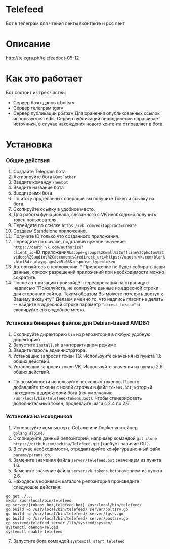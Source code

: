 # Telefeed

Бот в телеграм для чтения ленты вконтакте и рсс лент

# Описание

http://telegra.ph/telefeedbot-05-12


# Как это работает

Бот состоит из трех частей:
 - Сервер базы данных boltsrv
 - Сервер телеграм tgsrv
 - Сервер публикации postsrv
Для хранения опубликованных ссылок используется redis.
Сервер публикаций периодически опрашивает источники, в случае нахождения нового контента отправляет в бота.


# Установка

### Общие действия
1. Создайте Telegram бота
  1. Активируйте бота `@BotFather`
  2. Введите команду `/newbot`
  3. Введите название бота
  4. Введите имя бота
  5. По итогу проделанных операций вы получите Token и ссылку на бота.
  6. Скопируйте ссылку в удобное место.
2. Для работы функционала, связанного с VK необходимо получить токен пользователя.
  1. Перейдите по ссылке `https://vk.com/editapp?act=create`.
  2. Создаем Standalone приложение.
  3. Получите ID только что созданного приложения.
  4. Перейдите по ссылке, подставив нужное значение: `https://oauth.vk.com/authorize?client_id=`ID_приложения`&scope=groups%2Cwall%2Coffline%2Cphotos%2Cvideos%2Caudios%2Cdocuments&redirect_uri=https://oauth.vk.com/blank.html&display=page&v=5.63&response_type=token`
  5. Авторизуйтесь в приложении.
    * Приложение не будет собирать ваши данные, список разрешений приложений при необходимости можно сократить.
  6. После авторизации произойдёт переадресация на страницу с надписью "Пожалуйста, не копируйте данные из адресной строки для сторонних сайтов. Таким образом Вы можете потерять доступ к Вашему аккаунту." Делаем именно то, что надпись гласит не делать -- найдите в адресной строке параметр `"access_token="` и скопируйте его в удобное место.

### Установка бинарных файлов для Debian-based AMD64

1. Скопируйте директорию `bin` из репозитория в любую удобную директорию
2. Запустите `install.sh` в интерактивном режиме  
3. Введите пароль администратора.
4. Установщик запросит токен TG. Используйте значения из пункта 1.6 общих действий.
5. Установщик запросит токен VK. Используйте значения из пункта 2.6 общих действий.
  * По возможности используйте несколько токенов. Просто добавляйте токены с новой строчки в файл `tokens.bot`, который находится в директории бота (по-умолчанию `/usr/local/bin/telefeed/tokens.bot`). Чтобы сгенерировать дополнительный токен, проделайте шаги с 2.4 по 2.6.

### Установка из исходников

1. Используйте компьютер с GoLang или Docker контейнер `golang:alpine`.
2. Склонируйте данный репозиторий, например командой `git clone https://github.com/azhinu/Telefeed.git` (требует наличие GIT).
3. В случае необходимости, отредактируйте конфигурационный файл `params/params.go`.
4. Замените значения файла `server/telefeed.bot` значением из пункта 1.6.
5. Замените значение файла `server/vk_tokens.bot`значением из пункта 2.6.
6. Находясь в корневом каталоге репозитория произведите следующие действия:
```shell
go get ./...
mkdir /usr/local/bin/telefeed
cp server/{tokens.bot,telefeed.bot} /usr/local/bin/telefeed/
go build -o /usr/local/bin/telefeed/ server/boltsrv.go
go build -o /usr/local/bin/telefeed/ server/tgsrv.go
go build -o /usr/local/bin/telefeed/ server/postsrv.go
cp systemd/telefeed.server /lib/systemd/system/
systemctl daemon-reload
systemctl enable telefeed
```
7. Запустите бота командой `systemctl start telefeed`
